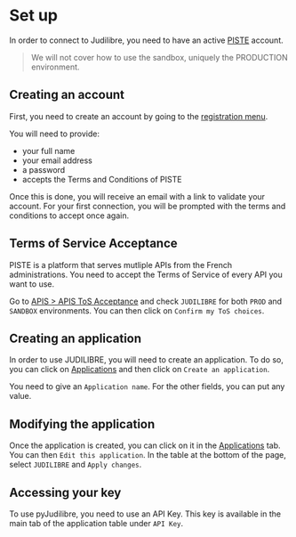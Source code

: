 # Set up

In order to connect to Judilibre, you need to have an active [PISTE](https://piste.gouv.fr) account.

> We will not cover how to use the sandbox, uniquely the PRODUCTION environment. 

## Creating an account

First, you need to create an account by going to the [registration menu](https://piste.gouv.fr/en/registration).

You will need to provide:
- your full name
- your email address
- a password
- accepts the Terms and Conditions of PISTE

Once this is done, you will receive an email with a link to validate your account.
For your first connection, you will be prompted with the terms and conditions to accept once again.

## Terms of Service Acceptance

PISTE is a platform that serves mutliple APIs from the French administrations. You need to accept the Terms of Service of every API you want to use.

Go to [APIS > APIS ToS Acceptance](https://piste.gouv.fr/en/apimgt/api-tos) and check `JUDILIBRE` for both `PROD` and `SANDBOX` environments. You can then click on `Confirm my ToS choices`.

## Creating an application

In order to use JUDILIBRE, you will need to create an application. To do so, you can click on [Applications](https://piste.gouv.fr/en/apps) and then click on `Create an application`.

You need to give an `Application name`. For the other fields, you can put any value. 


## Modifying the application

Once the application is created, you can click on it in the [Applications](https://piste.gouv.fr/en/apps) tab.
You can then `Edit this application`. In the table at the bottom of the page, select `JUDILIBRE` and `Apply changes`.

## Accessing your key

To use pyJudilibre, you need to use an API Key. This key is available in the main tab of the application table under `API Key`.